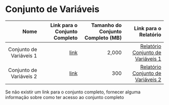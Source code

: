 # Conjunto de Variáveis
|                    Nome | Link para o Conjunto Completo | Tamanho do Conjunto Completo (MB) |                                Link para o Relatório |
|------------------------:|------------------------------:|----------------------------------:|-----------------------------------------------------:|
| Conjunto de Variáveis 1 |  [link](link/to/feature/set1) |                             2,000 | [Relatório Conjunto de Variáveis 1](link/to/report1) |
| Conjunto de Variáveis 2 |  [link](link/to/feature/set2) |                               300 | [Relatório Conjunto de Variáveis 2](link/to/report1) |

Se não existir um link para o conjunto completo, fornecer alguma informação sobre como ter acesso ao conjunto completo
